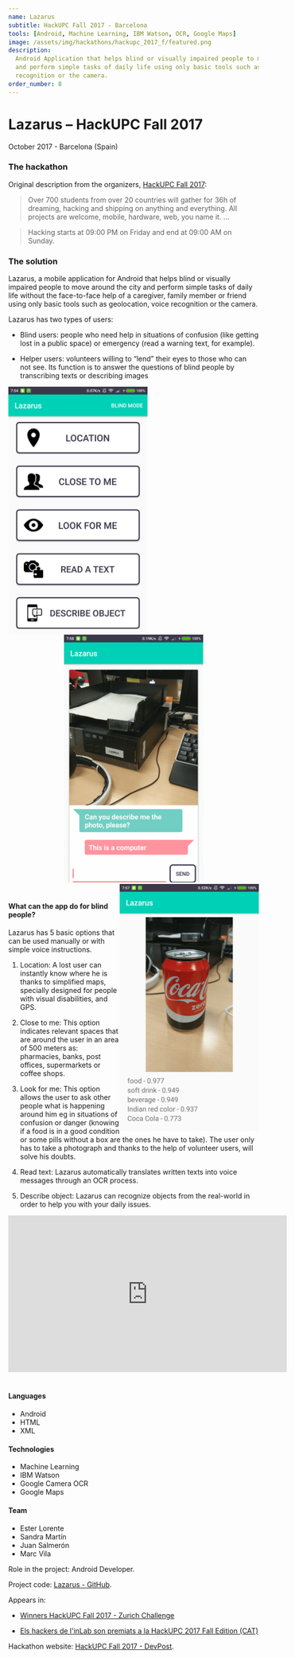 ```yaml
---
name: Lazarus
subtitle: HackUPC Fall 2017 - Barcelona
tools: [Android, Machine Learning, IBM Watson, OCR, Google Maps]
image: /assets/img/hackathons/hackupc_2017_f/featured.png
description:
  Android Application that helps blind or visually impaired people to move around the city
  and perform simple tasks of daily life using only basic tools such as geolocation, voice
  recognition or the camera.
order_number: 8
---
```


# Lazarus – HackUPC Fall 2017

October 2017 - Barcelona (Spain)

### The hackathon

Original description from the organizers, [HackUPC Fall 2017](https://hackupc2017f.devpost.com/):

> Over 700 students from over 20 countries will gather for 36h of dreaming, hacking and shipping on
> anything and everything. All projects are welcome, mobile, hardware, web, you name it. ...

> Hacking starts at 09:00 PM on Friday and end at 09:00 AM on Sunday.

### The solution

Lazarus, a mobile application for Android that helps blind or visually impaired people to move
around the city and perform simple tasks of daily life without the face-to-face help of a caregiver,
family member or friend using only basic tools such as geolocation, voice recognition or the camera.

Lazarus has two types of users:

- Blind users: people who need help in situations of confusion (like getting lost in a public space)
  or emergency (read a warning text, for example).

- Helper users: volunteers willing to “lend” their eyes to those who can not see. Its function is to
  answer the questions of blind people by transcribing texts or describing images

<div style="text-align: center;">
<img style="margin: 0 !important; float: left" src="/assets/img/hackathons/hackupc_2017_f/screen1.png" width="280"/>
<img style="margin: 0 !important; display: inline" src="/assets/img/hackathons/hackupc_2017_f/screen2.png" width="280"/>
<img style="margin: 0 !important; float: right" src="/assets/img/hackathons/hackupc_2017_f/screen3.png" width="280"/>
</div>
<br>

#### What can the app do for blind people?

Lazarus has 5 basic options that can be used manually or with simple voice instructions.

1. Location: A lost user can instantly know where he is thanks to simplified maps, specially designed for people with visual disabilities, and GPS.

2. Close to me: This option indicates relevant spaces that are around the user in an area of ​​500 meters as: pharmacies, banks, post offices, supermarkets or coffee shops.

3. Look for me: This option allows the user to ask other people what is happening around him eg in situations of confusion or danger (knowing if a food is in a good condition or some pills without a box are the ones he have to take). The user only has to take a photograph and thanks to the help of volunteer users, will solve his doubts.

4. Read text: Lazarus automatically translates written texts into voice messages through an OCR process.

5. Describe object: Lazarus can recognize objects from the real-world in order to help you with your daily issues.

<div style="text-align: center;">
<iframe width="560" height="315" src="https://www.youtube.com/embed/OpHWqo8FO24" frameborder="0" allow="accelerometer; autoplay; clipboard-write; encrypted-media; gyroscope; picture-in-picture" allowfullscreen></iframe></div>
<br>

#### Languages

- Android
- HTML
- XML

#### Technologies

- Machine Learning
- IBM Watson
- Google Camera OCR
- Google Maps

#### Team

- Ester Lorente
- Sandra Martín
- Juan Salmerón
- Marc Vila

Role in the project: Android Developer.

Project code: [Lazarus - GitHub](https://github.com/LaQuay/HackUPC-Fall-2017).

Appears in:

- [Winners HackUPC Fall 2017 - Zurich Challenge](https://devpost.com/software/lazarus-rg0sup)

- [Els hackers de l'inLab son premiats a la HackUPC 2017 Fall Edition (CAT)](https://inlab.fib.upc.edu/ca/blog/els-hackers-de-linlab-son-premiats-la-hackupc-2017-fall-edition)

Hackathon website: [HackUPC Fall 2017 - DevPost](https://hackupc2017f.devpost.com/).
